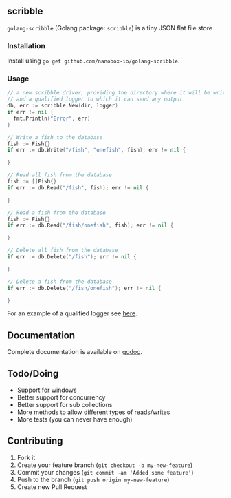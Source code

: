 scribble
--------

`golang-scribble` (Golang package: `scribble`) is a tiny JSON flat file store


### Installation

Install using `go get github.com/nanobox-io/golang-scribble`.


### Usage

```go
// a new scribble driver, providing the directory where it will be writing to,
// and a qualified logger to which it can send any output.
db, err := scribble.New(dir, logger)
if err != nil {
  fmt.Println("Error", err)
}

// Write a fish to the database
fish := Fish{}
if err := db.Write("/fish", "onefish", fish); err != nil {

}

// Read all fish from the database
fish := []Fish{}
if err := db.Read("/fish", fish); err != nil {

}

// Read a fish from the database
fish := Fish{}
if err := db.Read("/fish/onefish", fish); err != nil {

}

// Delete all fish from the database
if err := db.Delete("/fish"); err != nil {

}

// Delete a fish from the database
if err := db.Delete("/fish/onefish"); err != nil {

}
```

For an example of a qualified logger see [here](http://godoc.org/github.com/nanobox-io/golang-hatchet).


## Documentation
Complete documentation is available on [godoc](http://godoc.org/github.com/nanobox-io/golang-scribble).


## Todo/Doing
- Support for windows
- Better support for concurrency
- Better support for sub collections
- More methods to allow different types of reads/writes
- More tests (you can never have enough)


## Contributing
1. Fork it
2. Create your feature branch (`git checkout -b my-new-feature`)
3. Commit your changes (`git commit -am 'Added some feature'`)
4. Push to the branch (`git push origin my-new-feature`)
5. Create new Pull Request
